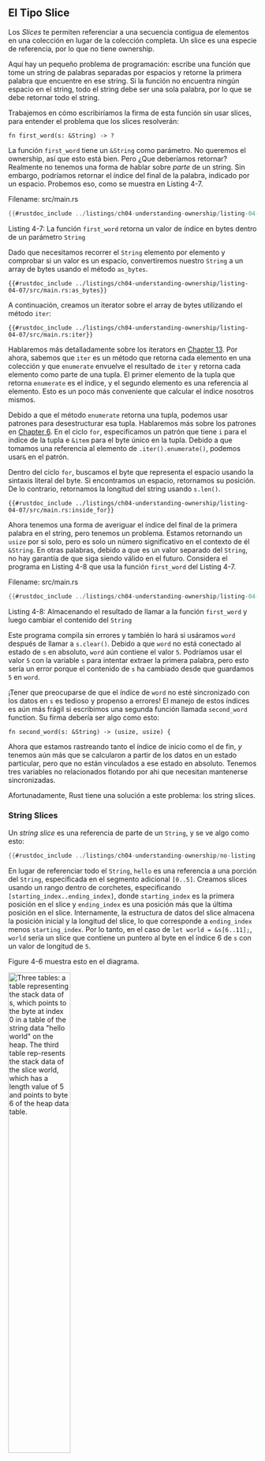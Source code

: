 ## El Tipo Slice

Los *Slices* te permiten referenciar a una secuencia contigua de elementos 
en una colección en lugar de la colección completa. Un slice es una especie de 
referencia, por lo que no tiene ownership.

Aquí hay un pequeño problema de programación: escribe una función que tome un 
string de palabras separadas por espacios y retorne la primera palabra que 
encuentre en ese string.
Si la función no encuentra ningún espacio en el string, todo el string debe ser
una sola palabra, por lo que se debe retornar todo el string.

Trabajemos en cómo escribiríamos la firma de esta función sin usar slices,
para entender el problema que los slices resolverán:

```rust,ignore
fn first_word(s: &String) -> ?
```

La función `first_word` tiene un `&String` como parámetro. No queremos el
ownership, así que esto está bien. Pero ¿Que deberíamos retornar? Realmente no 
tenemos una forma de hablar sobre *parte* de un string. Sin embargo, podríamos 
retornar el índice del final de la palabra, indicado por un espacio. 
Probemos eso, como se muestra en Listing 4-7.

<span class="filename">Filename: src/main.rs</span>

```rust
{{#rustdoc_include ../listings/ch04-understanding-ownership/listing-04-07/src/main.rs:here}}
```

<span class="caption">Listing 4-7: La función `first_word` retorna un
valor de índice en bytes dentro de un parámetro `String`</span>

Dado que necesitamos recorrer el `String` elemento por elemento y comprobar si
un valor es un espacio, convertiremos nuestro `String` a un array de bytes 
usando el método `as_bytes`.

```rust,ignore
{{#rustdoc_include ../listings/ch04-understanding-ownership/listing-04-07/src/main.rs:as_bytes}}
```

A continuación, creamos un iterator sobre el array de bytes utilizando el método
`iter`:

```rust,ignore
{{#rustdoc_include ../listings/ch04-understanding-ownership/listing-04-07/src/main.rs:iter}}
```

Hablaremos más detalladamente sobre los iterators en [Chapter 13][ch13]<!-- ignore -->.
Por ahora, sabemos que `iter` es un método que retorna cada elemento en una 
colección y que `enumerate` envuelve el resultado de `iter` y retorna cada 
elemento como parte de una tupla. El primer elemento de la tupla que retorna
`enumerate` es el índice, y el segundo elemento es una referencia al elemento.
Esto es un poco más conveniente que calcular el índice nosotros mismos.

Debido a que el método `enumerate` retorna una tupla, podemos usar patrones para
desestructurar esa tupla. Hablaremos más sobre los patrones en [Chapter
6][ch6]<!-- ignore -->. En el ciclo `for`, especificamos un patrón que tiene `i`
para el índice de la tupla e `&item` para el byte único en la tupla.
Debido a que tomamos una referencia al elemento de `.iter().enumerate()`, 
podemos usar`&` en el patrón.

Dentro del ciclo `for`, buscamos el byte que representa el espacio usando
la sintaxis literal del byte. Si encontramos un espacio, retornamos su posición.
De lo contrario, retornamos la longitud del string usando `s.len()`.

```rust,ignore
{{#rustdoc_include ../listings/ch04-understanding-ownership/listing-04-07/src/main.rs:inside_for}}
```

Ahora tenemos una forma de averiguar el índice del final de la primera palabra 
en el string, pero tenemos un problema. Estamos retornando un `usize` por si 
solo, pero es solo un número significativo en el contexto de él `&String`. 
En otras palabras, debido a que es un valor separado del `String`, no hay 
garantía de que siga siendo válido en el futuro. Considera el programa en 
Listing 4-8 que usa la función `first_word` del Listing 4-7.

<span class="filename">Filename: src/main.rs</span>

```rust
{{#rustdoc_include ../listings/ch04-understanding-ownership/listing-04-08/src/main.rs:here}}
```

<span class="caption">Listing 4-8: Almacenando el resultado de llamar a
la función `first_word` y luego cambiar el contenido del `String`</span>

Este programa compila sin errores y también lo hará si usáramos `word` después 
de llamar a `s.clear()`. Debido a que `word` no está conectado al estado de `s` 
en absoluto, `word` aún contiene el valor `5`. Podríamos usar el valor `5` con 
la variable `s` para intentar extraer la primera palabra, pero esto sería un 
error porque el contenido de `s` ha cambiado desde que guardamos `5` en `word`.

¡Tener que preocuparse de que el índice de `word` no esté sincronizado con los 
datos en `s` es tedioso y propenso a errores! El manejo de estos índices es aún 
más frágil si escribimos una segunda función llamada `second_word` function. 
Su firma debería ser algo como esto:

```rust,ignore
fn second_word(s: &String) -> (usize, usize) {
```

Ahora que estamos rastreando tanto el índice de inicio como el de fin, *y* 
tenemos aún más que se calcularon a partir de los datos en un estado particular, 
pero que no están vinculados a ese estado en absoluto. Tenemos tres variables no
relacionados flotando por ahi que necesitan mantenerse sincronizadas.

Afortunadamente, Rust tiene una solución a este problema: los string slices.

### String Slices

Un *string slice* es una referencia de parte de un `String`, y se ve algo como 
esto:

```rust
{{#rustdoc_include ../listings/ch04-understanding-ownership/no-listing-17-slice/src/main.rs:here}}
```

En lugar de referenciar todo el `String`, `hello` es una referencia a una
porción del `String`, especificada en el segmento adicional `[0..5]`. Creamos
slices usando un rango dentro de corchetes, especificando 
`[starting_index..ending_index]`, donde `starting_index` es la primera posición 
en el slice y `ending_index` es una posición más que la última posición en el 
slice. Internamente, la estructura de datos del slice almacena la posición 
inicial y la longitud del slice, lo que corresponde a `ending_index` menos 
`starting_index`. Por lo tanto, en el caso de `let world = &s[6..11];`, `world` 
sería un slice que contiene un puntero al byte en el índice 6 de `s` con un 
valor de longitud de `5`.

Figure 4-6 muestra esto en el diagrama.

<img alt="Three tables: a table representing the stack data of s, which points
to the byte at index 0 in a table of the string data &quot;hello world&quot; on
the heap. The third table rep-resents the stack data of the slice world, which
has a length value of 5 and points to byte 6 of the heap data table."
src="img/trpl04-06.svg" class="center" style="width: 50%;" />

<span class="caption">Figure 4-6: String slice referencia una parte de un
`String`</span>

Con la sintaxis de rango `..` de Rust, si queremos comenzar en el índice 0, 
podemos dejar el valor antes de los dos puntos. En otras palabras, estos son 
iguales:

```rust
let s = String::from("hello");

let slice = &s[0..2];
let slice = &s[..2];
```

Del mismo modo, si el slice incluye el último byte del `String`, podemos
eliminar el número final. Esto significa que son iguales:

```rust
let s = String::from("hello");

let len = s.len();

let slice = &s[3..len];
let slice = &s[3..];
```

También podemos omitir ambos valores para tomar un slice de todo el string.
Entonces estos son iguales:

```rust
let s = String::from("hello");

let len = s.len();

let slice = &s[0..len];
let slice = &s[..];
```

> Nota: Los índices del rango del string slice deben ocurrir en límites válidos 
> de caracteres UTF-8. Si intentamos crear un string slice en medio de un
> caracter multibyte, tu programa saldrá con un error. Para fines de
> introducción a los string slices, estamos asumiendo solo ASCII en esta 
> sección; una discusión más completa sobre el manejo de UTF-8 se encuentra 
> en la sección [“Storing UTF-8 Encoded Text with Strings”][strings]<!-- ignore --> del 
> Chapter 8.

Con toda esta información en mente, reescribamos `first_word` para retornar un
slice. El tipo que significa “string slice” se escribe como `&str`:

<span class="filename">Filename: src/main.rs</span>

```rust
{{#rustdoc_include ../listings/ch04-understanding-ownership/no-listing-18-first-word-slice/src/main.rs:here}}
```

Obtenemos el índice para el final de la palabra de la misma manera que lo 
hicimos en el Listing 4-7, buscando la primera aparición de un espacio. Cuando
encontramos un espacio, retornamos un string slice usando el inicio del string
y el índice del espacio como índices de inicio y final.

Ahora cuando llamamos a `first_word`, obtenemos un único valor que está 
vinculado a los datos subyacentes. El valor se compone de una referencia al 
punto de inicio del slice y el número de elementos en el slice.

Retornando el slice también funcionaría para la función `second_word`:

```rust,ignore
fn second_word(s: &String) -> &str {
```

Ahora tenemos una API sencilla que es mucho más difícil de estropear porque el
compilador se asegurará de que las referencias dentro del `String` sigan siendo 
válidas. ¿Recuerdas el error en el programa en Listing 4-8, cuando obtuvimos 
el índice para el final de la primera palabra, pero luego limpiamos el string 
de modo que nuestro índice era inválido? Ese código era lógicamente incorrecto, 
pero no mostraba errores inmediatos. Los problemas aparecerían más tarde si 
seguimos intentando usar el índice de la primera palabra con un string vacío. 
Los Slices hacen que este error sea imposible y nos permiten saber que tenemos 
un problema en nuestro código mucho antes. El uso de la versión slice de 
`first_word` arrojará un error en tiempo de compilación:

<span class="filename">Filename: src/main.rs</span>

```rust,ignore,does_not_compile
{{#rustdoc_include ../listings/ch04-understanding-ownership/no-listing-19-slice-error/src/main.rs:here}}
```

Aquí está el error del compilador:

```console
{{#include ../listings/ch04-understanding-ownership/no-listing-19-slice-error/output.txt}}
```

Recordemos que las reglas del borrowing si tenemos una referencia immutable a
algo, no podemos tomar también una referencia mutable. Debido a que `clear`
necesita truncar el `String`, necesita obtener una referencia mutable. 
El `println!` despises de la llamada a `clear` usa la referencia en `word`,
por lo que la referencia inmutable debe seguir activa en ese punto. Rust
impide que la referencia mutable en `clear` y la referencia inmutable en `word`
existan al mismo tiempo, y la compilación falla. No solo Rust ha hecho más fácil
nuestra API, sino que también ha eliminado una clase entera de errores en tiempo
de compilación.

<!-- Old heading. Do not remove or links may break. -->
<a id="string-literals-are-slices"></a>

#### String Literales como Slices

Recordemos que hablamos sobre que los string literales se almacenan dentro
del binario. Ahora que sabemos sobre los slices, podemos entender correctamente
los string literales:

```rust
let s = "Hello, world!";
```

El tipo de `s` aquí es `&str`: es un slice apuntando a ese punto específico
del binario. Esto también es por qué los literales de string son inmutables;
`&str` es una referencia inmutable.

#### String Slices as Parameters

Conociendo que puedes tomar slices de literales y valores `String` nos lleva
a una mejora más en `first_word`, y es su firma:

```rust,ignore
fn first_word(s: &String) -> &str {
```

Un Rustacean más experimentado escribiría la firma mostrada en el Listing 4-9
en su lugar porque nos permite usar la misma función en ambos valores `&String`
y `&str`.

```rust,ignore
{{#rustdoc_include ../listings/ch04-understanding-ownership/listing-04-09/src/main.rs:here}}
```

<span class="caption">Listing 4-9:
Mejorando la función `first_word` usando un string slice como parámetro
para el tipo del parámetro de`s`</span>

Si tenemos un string slice, podemos pasar directamente ese valor. Si tenemos
un `String`, podemos pasar un slice del `String` o una referencia al `String`.
Esta flexibilidad aprovecha las *deref coercions*, una característica que
veremos en la sección [“Implicit Deref Coercions with Functions and
Methods”][deref-coercions]<!--ignore--> del Chapter 15.

Definir una función para tomar un string slice en lugar de una referencia a un
`String` hace que nuestra API sea más general y útil sin perder ninguna
funcionalidad:

<span class="filename">Filename: src/main.rs</span>

```rust
{{#rustdoc_include ../listings/ch04-understanding-ownership/listing-04-09/src/main.rs:usage}}
```

### Otros Slices

Los string slices, como puedes imaginar, son específicos para strings. Pero
hay un tipo de slice más general. Considera este array:

```rust
let a = [1, 2, 3, 4, 5];
```

Así como podemos querer referirnos a parte de un string, también podemos querer
referirnos a parte de un array. Lo haríamos de esta manera:

```rust
let a = [1, 2, 3, 4, 5];

let slice = &a[1..3];

assert_eq!(slice, &[2, 3]); 
```

Este slice tiene el tipo `&[i32]`. Funciona de la misma manera que los slices
de string, almacenando una referencia al primer elemento y una longitud. Usarás
este tipo de slice para todo tipo de colecciones. Hablaremos de estas
colecciones en detalle cuando veamos vectores en el Chapter 8.

## Resumen

Los conceptos de ownership, borrowing, y slices aseguran la seguridad de la
memoria en los programas Rust en tiempo de compilación. El lenguaje Rust te
da control sobre el uso de la memoria de la misma manera que otros lenguajes
de programación de sistemas, pero el hecho de que el propietario de los datos
limpie automáticamente esos datos cuando salen del scope significa que no tienes
que escribir y depurar código extra para obtener este control.

El ownership afecta a cómo funcionan otras partes de Rust, así que hablaremos
de estos conceptos más adelante en el libro. Vamos a pasar al Capítulo 5 y
ver cómo agrupar piezas de datos en un `struct`.

[ch13]: ch13-02-iterators.html
[ch6]: ch06-02-match.html#patterns-that-bind-to-values
[strings]: ch08-02-strings.html#storing-utf-8-encoded-text-with-strings
[deref-coercions]: ch15-02-deref.html#implicit-deref-coercions-with-functions-and-methods
